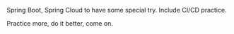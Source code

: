 Spring Boot, Spring Cloud to have some special try. Include CI/CD practice.  

Practice more, do it better, come on. 
